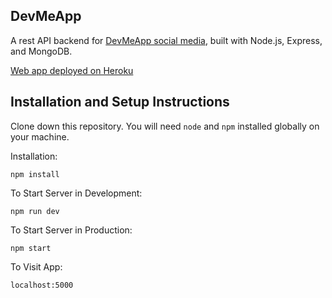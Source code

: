 ## DevMeApp

A rest API backend for [DevMeApp social media](https://github.com/francisputong/react-dev-social-media), built with Node.js, Express, and MongoDB.

[Web app deployed on Heroku](https://devmeapp.herokuapp.com/)

## Installation and Setup Instructions

Clone down this repository. You will need `node` and `npm` installed globally on your machine.  

Installation:

`npm install`  

To Start Server in Development:

`npm run dev`  

To Start Server in Production:

`npm start`  

To Visit App:

`localhost:5000`  
